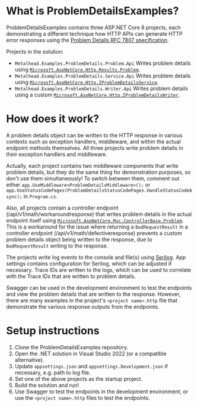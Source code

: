 # What is ProblemDetailsExamples?

ProblemDetailsExamples contains three ASP.NET Core 8 projects, each demonstrating a different technique how HTTP APIs can generate HTTP error responses using the [Problem Details RFC 7807 specification](https://tools.ietf.org/html/rfc7807).

Projects in the solution:
- `Metalhead.Examples.ProblemDetails.Problem.Api` Writes problem details using [`Microsoft.AspNetCore.Http.Results.Problem`](https://learn.microsoft.com/en-us/dotnet/api/microsoft.aspnetcore.http.results.problem?view=aspnetcore-8.0).
- `Metalhead.Examples.ProblemDetails.Service.Api` Writes problem details using [`Microsoft.AspNetCore.Http.IProblemDetailsService`](https://learn.microsoft.com/en-us/dotnet/api/microsoft.aspnetcore.http.iproblemdetailsservice?view=aspnetcore-8.0).
- `Metalhead.Examples.ProblemDetails.Writer.Api` Writes problem details using a custom [`Microsoft.AspNetCore.Http.IProblemDetailsWriter`](https://learn.microsoft.com/en-us/dotnet/api/microsoft.aspnetcore.http.iproblemdetailswriter?view=aspnetcore-8.0).

# How does it work?

A problem details object can be written to the HTTP response in various contexts such as exception handlers, middleware, and within the actual endpoint methods themselves.  All three projects write problem details in their exception handlers and middleware.

Actually, each project contains two middleware components that write problem details, but they do the same thing for demonstration purposes, so don't use them simultaneously!  To switch between them, comment out either `app.UseMiddleware<ProblemDetailsMiddleware>();` or `app.UseStatusCodePages(ProblemDetailsStatusCodePages.HandleStatusCodeAsync);` in `Program.cs`.

Also, all projects contain a controller endpoint (/api/v1/math/workaroundresponse) that writes problem details in the actual endpoint itself using [`Microsoft.AspNetCore.Mvc.ControllerBase.Problem`](https://learn.microsoft.com/en-us/dotnet/api/microsoft.aspnetcore.mvc.controllerbase.problem?view=aspnetcore-8.0).  This is a workaround for the issue where returning a `BadRequestResult` in a controller endpoint (/api/v1/math/defectiveresponse) prevents a custom problem details object being written to the response, due to `BadRequestResult` writing to the response.

The projects write log events to the console and file(s) using [Serilog](https://serilog.net/).  App settings contains configuration for Serilog, which can be adjusted if necessary.  Trace IDs are written to the logs, which can be used to correlate with the Trace IDs that are written to problem details.

Swagger can be used in the development environment to test the endpoints and view the problem details that are written to the response.  However, there are many examples in the project's `<project name>.http` file that demonstrate the various response outputs from the endpoints.

# Setup instructions
1. Clone the ProblemDetailsExamples repository.
2. Open the .NET solution in Visual Studio 2022 (or a compatible alternative).
3. Update `appsettings.json` and `appsettings.Development.json` if necessary, e.g. path to log file.
4. Set one of the above projects as the startup project.
5. Build the solution and run!
6. Use Swagger to test the endpoints in the development environment, or use the `<project name>.http` files to test the endpoints.
